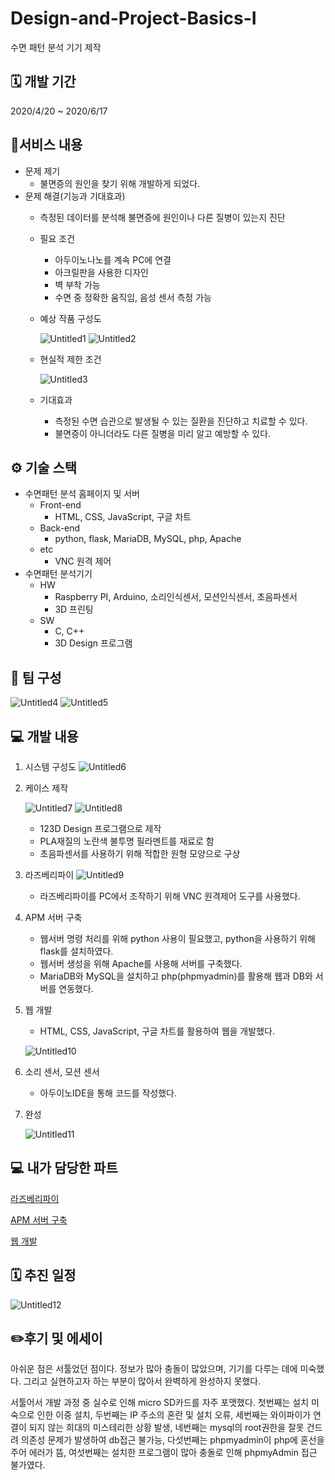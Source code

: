 # Design-and-Project-Basics-I
수면 패턴 분석 기기 제작

## 🗓️ 개발 기간

2020/4/20 ~ 2020/6/17

## 📜서비스 내용

- 문제 제기
    - 불면증의 원인을 찾기 위해 개발하게 되었다.
- 문제 해결(기능과 기대효과)
    - 측정된 데이터를 분석해 불면증에 원인이나 다른 질병이 있는지 진단
    - 필요 조건
        - 아두이노나노를 계속 PC에 연결
        - 아크릴판을 사용한 디자인
        - 벽 부착 가능
        - 수면 중 정확한 움직임, 음성 센서 측정 가능
    - 예상 작품 구성도
        
        ![Untitled1](https://user-images.githubusercontent.com/67767912/204771316-01b3b9d5-53c5-435b-88d5-a39f0dd868bf.png)
![Untitled2](https://user-images.githubusercontent.com/67767912/204771336-39d450de-ea66-4329-9141-3ead03d316e8.png)

        
    - 현실적 제한 조건
        
       ![Untitled3](https://user-images.githubusercontent.com/67767912/204771362-d45079ed-f0bb-43dd-926b-b015650fd509.png)

        
    - 기대효과
        - 측정된 수면 습관으로 발생될 수 있는 질환을 진단하고 치료할 수 있다.
        - 불면증이 아니더라도 다른 질병을 미리 알고 예방할 수 있다.

## ⚙️ 기술 스택

- 수면패턴 분석 홈페이지 및 서버
    - Front-end
        - HTML, CSS, JavaScript, 구글 차트
    - Back-end
        - python, flask, MariaDB, MySQL, php, Apache
    - etc
        - VNC 원격 제어
- 수면패턴 분석기기
    - HW
        - Raspberry PI, Arduino, 소리인식센서, 모션인식센서, 초음파센서
        - 3D 프린팅
    - SW
        - C, C++
        - 3D Design 프로그램

## 👫 팀 구성

![Untitled4](https://user-images.githubusercontent.com/67767912/204771421-0ede4165-fa8f-499c-beeb-f397419c11a4.png)
![Untitled5](https://user-images.githubusercontent.com/67767912/204771427-e62a088b-ca54-43a2-a8c3-0b3ebe371bc2.png)


## 💻 개발 내용

1. 시스템 구성도
    ![Untitled6](https://user-images.githubusercontent.com/67767912/204771455-473e06c2-360e-4695-8944-ccca28d6903a.png)

    
2. 케이스 제작
    
    ![Untitled7](https://user-images.githubusercontent.com/67767912/204771506-da0b5c28-e9e6-433c-8c6f-55e07418dce6.png)
    ![Untitled8](https://user-images.githubusercontent.com/67767912/204771514-caf148d8-05c4-4ff0-ba6a-840d790f97c6.png)

    
    - 123D Design 프로그램으로 제작
    - PLA재질의 노란색 불투명 필라멘트를 재료로 함
    - 초음파센서를 사용하기 위해 적합한 원형 모양으로 구상
3. 라즈베리파이
    ![Untitled9](https://user-images.githubusercontent.com/67767912/204771570-f63cee8f-b24c-42b0-a3a5-36ae55952967.png)

    
    - 라즈베리파이를 PC에서 조작하기 위해 VNC 원격제어 도구를 사용했다.
4. APM 서버 구축
    - 웹서버 명령 처리를 위해 python 사용이 필요했고, python을 사용하기 위해 flask를 설치하였다.
    - 웹서버 생성을 위해 Apache를 사용해 서버를 구축했다.
    - MariaDB와 MySQL을 설치하고 php(phpmyadmin)를 활용해 웹과 DB와 서버를 연동했다.
5. 웹 개발
    - HTML, CSS, JavaScript, 구글 차트를 활용하여 웹을 개발했다.
    
    ![Untitled10](https://user-images.githubusercontent.com/67767912/204771650-dee1b6c9-9b78-4b35-bb0d-624722f474bc.png)

6. 소리 센서, 모션 센서
    - 아두이노IDE을 통해 코드를 작성했다.
7. 완성
    
    ![Untitled11](https://user-images.githubusercontent.com/67767912/204771690-b85289fe-7bc1-4340-ab39-c6a6df19bbfc.png)


## 💻 내가 담당한 파트

[라즈베리파이](https://www.notion.so/0cca01e696c24180a866984a292974a0) 

[APM 서버 구축](https://www.notion.so/APM-d3c4489f473a4e9e91d44170b87d29f9) 

[웹 개발](https://www.notion.so/de5ed13e471f4784a97918100dfa71c7) 

## 🗓️ 추진 일정
![Untitled12](https://user-images.githubusercontent.com/67767912/204771744-aaa2c075-db55-4678-b9fe-70d21806c768.png)


## ✏️후기 및 에세이

아쉬운 점은 서툴었던 점이다. 정보가 많아 충돌이 많았으며, 기기를 다루는 데에 미숙했다. 그리고 실현하고자 하는 부분이 많아서 완벽하게 완성하지 못했다.

서툴어서 개발 과정 중 실수로 인해 micro SD카드를 자주 포맷했다. 첫번째는 설치 미숙으로 인한 이중 설치, 두번째는 IP 주소의 혼란 및 설치 오류, 세번째는 와이파이가 연결이 되지 않는 희대의 미스테리한 상황 발생, 네번째는 mysql의 root권한을 잘못 건드려 의존성 문제가 발생하여 db접근 불가능, 다섯번째는 phpmyadmin이 php에 혼선을 주어 에러가 뜸, 여섯번째는 설치한 프로그램이 많아 충돌로 인해 phpmyAdmin 접근 불가였다.
